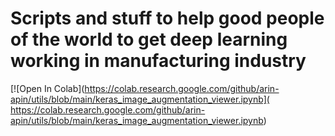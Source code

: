 # Scripts and stuff to help good people of the world to get deep learning working in manufacturing industry 
[![Open In Colab](https://colab.research.google.com/github/arin-apin/utils/blob/main/keras_image_augmentation_viewer.ipynb]( https://colab.research.google.com/github/arin-apin/utils/blob/main/keras_image_augmentation_viewer.ipynb)

